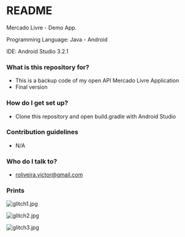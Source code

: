 # README #

Mercado Livre - Demo App.

Programming Language: Java - Android 

IDE: Android Studio 3.2.1

### What is this repository for? ###

   * This is a backup code of my open API Mercado Livre Application 
   * Final version

### How do I get set up? ###

   * Clone this repository and open build.gradle with Android Studio 

### Contribution guidelines ###

   * N/A

### Who do I talk to? ###

   * roliveira.victor@gmail.com

### Prints ###

   ![glitch1.jpg](https://bitbucket.org/repo/RqpGRk/images/336663763-glitch1.jpg)


   ![glitch2.jpg](https://bitbucket.org/repo/RqpGRk/images/3847630999-glitch2.jpg)


   ![glitch3.jpg](https://bitbucket.org/repo/RqpGRk/images/3750587286-glitch3.jpg)